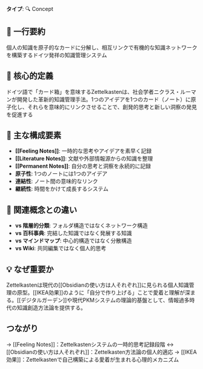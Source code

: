 **タイプ**: 🔍 Concept

## 📝 一行要約
個人の知識を原子的なカードに分解し、相互リンクで有機的な知識ネットワークを構築するドイツ発祥の知識管理システム

## 🎯 核心的定義
ドイツ語で「カード箱」を意味するZettelkastenは、社会学者ニクラス・ルーマンが開発した革新的知識管理手法。1つのアイデアを1つのカード（ノート）に原子化し、それらを意味的にリンクさせることで、創発的思考と新しい洞察の発見を促進する

## 🌟 主な構成要素
- **[[Feeling Notes]]**: 一時的な思考やアイデアを素早く記録
- **[[Literature Notes]]**: 文献や外部情報源からの知識を整理  
- **[[Permanent Notes]]**: 自分の思考と洞察を永続的に記録
- **原子性**: 1つのノートには1つのアイデア
- **連結性**: ノート間の意味的なリンク
- **継続性**: 時間をかけて成長するシステム

## 🔄 関連概念との違い
- **vs 階層的分類**: フォルダ構造ではなくネットワーク構造
- **vs 百科事典**: 完結した知識ではなく発展する知識
- **vs マインドマップ**: 中心的構造ではなく分散構造
- **vs Wiki**: 共同編集ではなく個人的思考

## 💡 なぜ重要か
Zettelkastenは現代の[[Obsidianの使い方は人それぞれ]]に見られる個人知識管理の原型。[[IKEA効果]]のように「自分で作り上げる」ことで愛着と理解が深まる。[[デジタルガーデン]]や現代PKMシステムの理論的基盤として、情報過多時代の知識創造方法論を提供する。

## つながり
→ [[Feeling Notes]]：Zettelkastenシステムの一時的思考記録段階
↔ [[Obsidianの使い方は人それぞれ]]：Zettelkasten方法論の個人的適応
→ [[IKEA効果]]：Zettelkastenで自己構築による愛着が生まれる心理的メカニズム
